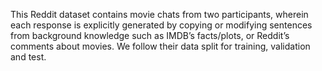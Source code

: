This Reddit dataset contains movie chats from
two participants, wherein each response is explicitly generated by copying or modifying sentences
from background knowledge such as IMDB’s
facts/plots, or Reddit’s comments about movies.
We follow their data split for training, validation
and test.
